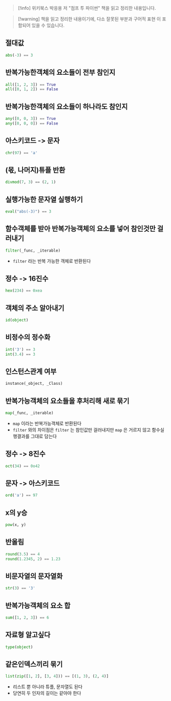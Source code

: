 > [!info] 위키북스 박응용 저 "점프 투 파이썬" 책을 읽고 정리한 내용입니다.

> [!warning] 책을 읽고 정리한 내용이기에, 다소 잘못된 부분과 구어적 표현 이 포함되어 있을 수 있습니다.

## 절대값

```python
abs(-3) == 3
```

## 반복가능한객체의 요소들이 전부 참인지

```python
all([1, 2, 3]) == True
all([0, 1, 2]) == False
```

## 반복가능한객체의 요소들이 하나라도 참인지

```python
any([0, 0, 3]) == True
any([0, 0, 0]) == False
```

## 아스키코드 -> 문자

```python
chr(97) == 'a'
```

## (몫, 나머지)튜플 반환

```python
divmod(7, 3) == (2, 1)
```

## 실행가능한 문자열 실행하기

```python
eval("abs(-3)") == 3
```

## 함수객체를 받아 반복가능객체의 요소를 넣어 참인것만 걸러내기

```python
filter(_func, _iterable)
```

- `filter` 라는 반복 가능한 객체로 반환된다

## 정수 -> 16진수

```python
hex(234) == 0xea
```

## 객체의 주소 알아내기

```python
id(object)
```

## 비정수의 정수화

```python
int('3') == 3
int(3.4) == 3
```

## 인스턴스관계 여부

```python
instance(_object, _Class)
```

## 반복가능객체의 요소들을 후처리해 새로 묶기

```python
map(_func, _iterable)
```

- `map` 이라는 반복가능객체로 반환된다
- `filter` 와의 차이점은 `filter` 는 참인값만 걸러내지만 `map` 은 거르지 않고 함수실행결과를 그대로 담는다

## 정수 -> 8진수

```python
oct(34) == 0o42
```

## 문자 -> 아스키코드

```python
ord('a') == 97
```

## x의 y승

```python
pow(x, y)
```

## 반올림

```python
round(3.5) == 4
round(1.2345, 2) == 1.23
```

## 비문자열의 문자열화

```python
str(3) == '3'
```

## 반복가능객체의 요소 합

```python
sum([1, 2, 3]) == 6
```

## 자료형 알고싶다

```python
type(object)
```

## 같은인덱스끼리 묶기

```python
list(zip([1, 2], [3, 4])) == [(1, 3), (2, 4)]
```

- 리스트 뿐 아니라 튜플, 문자열도 된다
- 당연히 두 인자의 길이는 같아야 한다